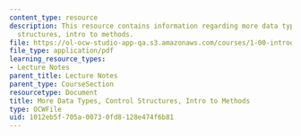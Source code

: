 ```yaml
---
content_type: resource
description: This resource contains information regarding more data types, control
  structures, intro to methods.
file: https://ol-ocw-studio-app-qa.s3.amazonaws.com/courses/1-00-introduction-to-computers-and-engineering-problem-solving-spring-2012/1012eb5f705a00730fd8128e474f6b81_MIT1_00S12_Lec_5.pdf
file_type: application/pdf
learning_resource_types:
- Lecture Notes
parent_title: Lecture Notes
parent_type: CourseSection
resourcetype: Document
title: More Data Types, Control Structures, Intro to Methods
type: OCWFile
uid: 1012eb5f-705a-0073-0fd8-128e474f6b81
---
```

